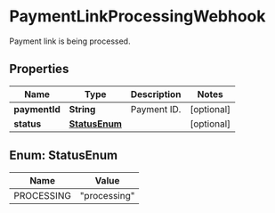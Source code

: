 

# PaymentLinkProcessingWebhook

Payment link is being processed.

## Properties

| Name | Type | Description | Notes |
|------------ | ------------- | ------------- | -------------|
|**paymentId** | **String** | Payment ID. |  [optional] |
|**status** | [**StatusEnum**](#StatusEnum) |  |  [optional] |



## Enum: StatusEnum

| Name | Value |
|---- | -----|
| PROCESSING | &quot;processing&quot; |



